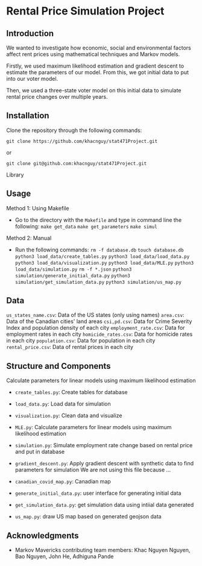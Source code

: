 
# Rental Price Simulation Project

## Introduction
We wanted to investigate how economic, social and environmental factors affect rent prices using mathematical techniques and Markov models.

Firstly, we used maximum likelihood estimation and gradient descent to estimate the parameters of our model. From this, we got initial data to put into our voter model.

Then, we used a three-state voter model on this initial data to simulate rental price changes over multiple years.

## Installation
Clone the repository through the following commands:
```
git clone https://github.com/khacnguy/stat471Project.git
```
or
```
git clone git@github.com:khacnguy/stat471Project.git
```
Library

## Usage
Method 1: Using Makefile
- Go to the directory with the `Makefile` and type in command line the following:
```make get_data```
`make get_parameters`
`make simul`

Method 2: Manual
- Run the following commands:
`rm -f database.db`
`touch database.db`
`python3 load_data/create_tables.py`
`python3 load_data/load_data.py`
`python3 load_data/visualization.py`
`python3 load_data/MLE.py`
`python3 load_data/simulation.py`
`rm -f *.json`
`python3 simulation/generate_initial_data.py`
`python3 simulation/get_simulation_data.py`
`python3 simulation/us_map.py`

## Data
`us_states_name.csv`: Data of the US states (only using names)
`area.csv`: Data of the Canadian cities' land areas
`csi,pd.csv`: Data for Crime Severity Index and population density of each city
`employment_rate.csv`: Data for employment rates in each city
`homicide_rates.csv`: Data for homicide rates in each city
`population.csv`: Data for population in each city
`rental_price.csv`: Data of rental prices in each city


## Structure and Components
Calculate parameters for linear models using maximum likelihood estimation

- `create_tables.py`: Create tables for database
- `load_data.py`: Load data for simulation
- `visualization.py`: Clean data and visualize
- `MLE.py`: Calculate parameters for linear models using maximum likelihood estimation
- `simulation.py`: Simulate employment rate change based on rental price and put in database
- `gradient_descent.py`: Apply gradient descent with synthetic data to find parameters for simulation
We are not using this file because ...

- `canadian_covid_map.py`: Canadian map
- `generate_initial_data.py`: user interface for generating initial data
- `get_simulation_data.py`: get simulation data using intiial data generated
- `us_map.py`: draw US map based on generated geojson data

## Acknowledgments
- Markov Mavericks contributing team members: Khac Nguyen Nguyen, Bao Nguyen, John He, Adhiguna Pande
